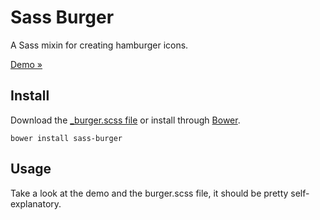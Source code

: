 Sass Burger
===========

A Sass mixin for creating hamburger icons.

[Demo &raquo;](http://joren.co/sass-burger/)

## Install

Download the [_burger.scss file](_burger.scss) or install through [Bower](http://bower.io).

```
bower install sass-burger
```

## Usage

Take a look at the demo and the burger.scss file, it should be pretty self-explanatory.
